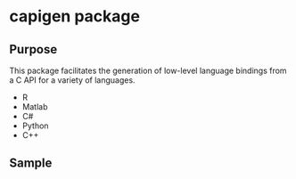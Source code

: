 # capigen package

## Purpose

This package facilitates the generation of low-level language bindings from a C API for a variety of languages.

* R
* Matlab
* C#
* Python
* C++

## Sample



